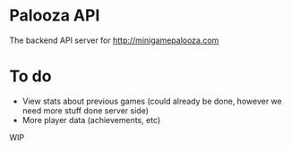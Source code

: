 Palooza API
===
The backend API server for http://minigamepalooza.com

To do
===
- View stats about previous games (could already be done, however we need more stuff done server side)
- More player data (achievements, etc)

WIP
